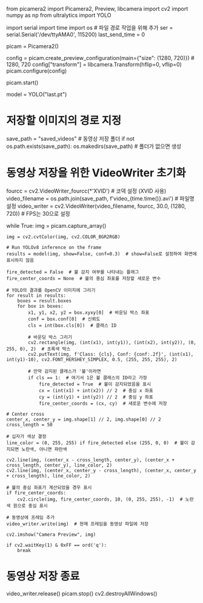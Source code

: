 from picamera2 import Picamera2, Preview, libcamera
import cv2
import numpy as np
from ultralytics import YOLO

import serial
import time
import os  # 파일 경로 작업을 위해 추가
ser = serial.Serial('/dev/ttyAMA0', 115200)
last_send_time = 0

picam = Picamera2()

config = picam.create_preview_configuration(main={"size": (1280, 720)})  # 1280, 720
config["transform"] = libcamera.Transform(hflip=0, vflip=0)
picam.configure(config)

picam.start()

model = YOLO("last.pt")

# 저장할 이미지의 경로 지정
save_path = "saved_videos"  # 동영상 저장 폴더
if not os.path.exists(save_path):
    os.makedirs(save_path)  # 폴더가 없으면 생성

# 동영상 저장을 위한 VideoWriter 초기화
fourcc = cv2.VideoWriter_fourcc(*'XVID')  # 코덱 설정 (XVID 사용)
video_filename = os.path.join(save_path, f'video_{time.time()}.avi')  # 파일명 설정
video_writer = cv2.VideoWriter(video_filename, fourcc, 30.0, (1280, 720))  # FPS는 30으로 설정

while True:
    img = picam.capture_array()
    
    img = cv2.cvtColor(img, cv2.COLOR_BGR2RGB)

    # Run YOLOv8 inference on the frame
    results = model(img, show=False, conf=0.3)  # show=False로 설정하여 화면에 표시하지 않음
    
    fire_detected = False  # 불 감지 여부를 나타내는 플래그
    fire_center_coords = None  # 불의 중심 좌표를 저장할 새로운 변수

    # YOLO의 결과를 OpenCV 이미지에 그리기
    for result in results:
        boxes = result.boxes
        for box in boxes:
            x1, y1, x2, y2 = box.xyxy[0]  # 바운딩 박스 좌표
            conf = box.conf[0]  # 신뢰도
            cls = int(box.cls[0])  # 클래스 ID
            
            # 바운딩 박스 그리기
            cv2.rectangle(img, (int(x1), int(y1)), (int(x2), int(y2)), (0, 255, 0), 2)  # 초록색 박스
            cv2.putText(img, f'Class: {cls}, Conf: {conf:.2f}', (int(x1), int(y1)-10), cv2.FONT_HERSHEY_SIMPLEX, 0.5, (255, 255, 255), 2)

            # 만약 감지된 클래스가 '불'이라면
            if cls == 1:  # 여기서 1은 불 클래스의 ID라고 가정
                fire_detected = True  # 불이 감지되었음을 표시
                cx = (int(x1) + int(x2)) // 2  # 중심 x 좌표
                cy = (int(y1) + int(y2)) // 2  # 중심 y 좌표
                fire_center_coords = (cx, cy)  # 새로운 변수에 저장

    # Center cross
    center_x, center_y = img.shape[1] // 2, img.shape[0] // 2
    cross_length = 50

    # 십자가 색상 결정
    line_color = (0, 255, 255) if fire_detected else (255, 0, 0)  # 불이 감지되면 노란색, 아니면 파란색

    cv2.line(img, (center_x - cross_length, center_y), (center_x + cross_length, center_y), line_color, 2)
    cv2.line(img, (center_x, center_y - cross_length), (center_x, center_y + cross_length), line_color, 2)

    # 불의 중심 좌표가 계산되었을 경우 표시
    if fire_center_coords:
        cv2.circle(img, fire_center_coords, 10, (0, 255, 255), -1)  # 노란색 원으로 중심 표시

    # 동영상에 프레임 추가
    video_writer.write(img)  # 현재 프레임을 동영상 파일에 저장

    cv2.imshow("Camera Preview", img)

    if cv2.waitKey(1) & 0xFF == ord('q'):
        break

# 동영상 저장 종료
video_writer.release()
picam.stop()
cv2.destroyAllWindows()
